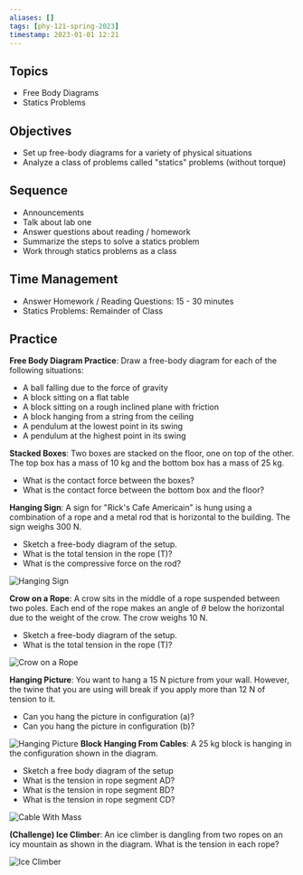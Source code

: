 ```yaml
---
aliases: []
tags: [phy-121-spring-2023]
timestamp: 2023-01-01 12:21
---
```

## Topics

* Free Body Diagrams
* Statics Problems

## Objectives

* Set up free-body diagrams for a variety of physical situations
* Analyze a class of problems called "statics" problems (without torque)

## Sequence

* Announcements
* Talk about lab one
* Answer questions about reading / homework
* Summarize the steps to solve a statics problem
* Work through statics problems as a class

## Time Management

* Answer Homework / Reading Questions: 15 - 30 minutes
* Statics Problems: Remainder of Class

## Practice

**Free Body Diagram Practice**: Draw a free-body diagram for each of the following situations:
* A ball falling due to the force of gravity
* A block sitting on a flat table
* A block sitting on a rough inclined plane with friction
* A block hanging from a string from the ceiling
* A pendulum at the lowest point in its swing
* A pendulum at the highest point in its swing

**Stacked Boxes**: Two boxes are stacked on the floor, one on top of the other. The top box has a mass of 10 kg and the bottom box has a mass of 25 kg. 
* What is the contact force between the boxes? 
* What is the contact force between the bottom box and the floor?

**Hanging Sign**: A sign for "Rick's Cafe Americain" is hung using a combination of a rope and a metal rod that is horizontal to the building. The sign weighs 300 N.
* Sketch a free-body diagram of the setup.
* What is the total tension in the rope (T)?
* What is the compressive force on the rod?

![Hanging Sign](hanging_sign.png)

**Crow on a Rope**: A crow sits in the middle of a rope suspended between two poles. Each end of the rope makes an angle of $\theta$ below the horizontal due to the weight of the crow. The crow weighs 10 N.
* Sketch a free-body diagram of the setup.
* What is the total tension in the rope (T)?

![Crow on a Rope](crow_on_rope.png)

**Hanging Picture**: You want to hang a 15 N picture from your wall. However, the twine that you are using will break if you apply more than 12 N of tension to it. 
* Can you hang the picture in configuration (a)? 
* Can you hang the picture in configuration (b)?

![Hanging Picture](hanging_picture.png)
**Block Hanging From Cables**: A 25 kg block is hanging in the configuration shown in the diagram.
* Sketch a free body diagram of the setup
* What is the tension in rope segment AD?
* What is the tension in rope segment BD?
* What is the tension in rope segment CD?

![Cable With Mass](statics_cable_problem.png)

**(Challenge) Ice Climber**: An ice climber is dangling from two ropes on an icy mountain as shown in the diagram. What is the tension in each rope?

![Ice Climber](statics_ice_climber.png)